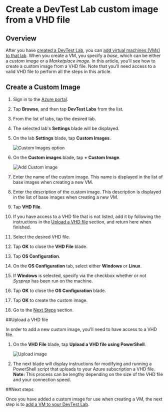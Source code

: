 <properties
	pageTitle="Create a DevTest Lab custom image from a VHD file | Microsoft Azure"
	description="Learn how to create a custom image from a VHD file, which can then be used to create VMs in a DevTest Lab"
	services="devtest-lab,virtual-machines"
	documentationCenter="na"
	authors="tomarcher"
	manager="douge"
	editor=""/>

<tags
	ms.service="devtest-lab"
	ms.workload="na"
	ms.tgt_pltfrm="na"
	ms.devlang="na"
	ms.topic="article"
	ms.date="03/13/2016"
	ms.author="tarcher"/>

# Create a DevTest Lab custom image from a VHD file

## Overview

After you have [created a DevTest Lab](devtest-lab-create-lab.md), you can [add virtual machines (VMs) to that lab](devtest-lab-add-vm-with-artifacts.md).
When you create a VM, you specify a *base*, which can be either a *custom image* or a *Marketplace image*. 
In this article, you'll see how to create a custom image from a VHD file.
Note that you'll need access to a valid VHD file to perform all the steps in this article.   

## Create a Custom Image

1. Sign in to the [Azure portal](https://portal.azure.com).

1. Tap **Browse**, and then tap **DevTest Labs** from the list.

1. From the list of labs, tap the desired lab. 

1. The selected lab's **Settings** blade will be displayed. 

1. On the lab **Settings** blade, tap **Custom Images**.

    ![Custom Images option](./media/devtest-lab-create-template/lab-settings-custom-images.png)

1. On the **Custom images** blade, tap **+ Custom Image**.

    ![Add Custom image](./media/devtest-lab-create-template/add-custom-image.png)

1. Enter the name of the custom image. This name is displayed in the list of base images when creating a new VM.

1. Enter the description of the custom image. This description is displayed in the list of base images when creating a new VM.

1. Tap **VHD File**.

1. If you have access to a VHD file that is not listed, add it by following the instructions in the [Upload a VHD file](#upload-a-vhd-file) section, and return here when finished.

1. Select the desired VHD file.

1. Tap **OK** to close the **VHD File** blade.

1. Tap **OS Configuration**.

1. On the **OS Configuration** tab, select either **Windows** or **Linux**.

1. If **Windows** is selected, specify via the checkbox whether or not *Sysprep* has been run on the machine.

1. Tap **OK** to close the **OS Configuration** blade.

1. Tap **OK** to create the custom image.

1. Go to the [Next Steps](#next-steps) section.

##Upload a VHD file

In order to add a new custom image, you'll need to have access to a VHD file.

1. On the **VHD File** blade, tap **Upload a VHD file using PowerShell**.

    ![Upload image](./media/devtest-lab-create-template/upload-image-using-psh.png)

1. The next blade will display instructions for modifying and running a PowerShell script that uploads to your Azure subscription a VHD file. 
**Note:** This process can be lengthy depending on the size of the VHD file and your connection speed.

##Next steps

Once you have added a custom image for use when creating a VM, the next step is to [add a VM to your DevTest Lab](./devtest-lab-add-vm-with-artifacts.md).